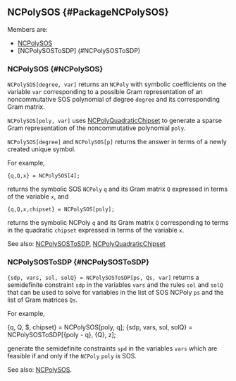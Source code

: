 ## NCPolySOS {#PackageNCPolySOS}

Members are:

* [NCPolySOS](#NCPolySOS)
* [NCPolySOSToSDP] (#NCPolySOSToSDP)

### NCPolySOS {#NCPolySOS}

`NCPolySOS[degree, var]` returns an `NCPoly` with symbolic
coefficients on the variable `var` corresponding to a possible Gram
representation of an noncommutative SOS polynomial of degree `degree`
and its corresponding Gram matrix.

`NCPolySOS[poly, var]` uses
[NCPolyQuadraticChipset](#NCPolyQuadraticChipset) to generate a sparse
Gram representation of the noncommutative polynomial `poly`.

`NCPolySOS[degree]` and `NCPolySOS[p]` returns the answer in terms of
a newly created unique symbol.

For example,

    {q,Q,x} = NCPolySOS[4];

returns the symbolic SOS `NCPoly` `q` and its Gram matrix `Q`
expressed in terms of the variable `x`, and

    {q,Q,x,chipset} = NCPolySOS[poly];

returns the symbolic NCPoly `q` and its Gram matrix `Q` corresponding
to terms in the quadratic `chipset` expressed in terms of the variable
`x`.

See also:
[NCPolySOSToSDP](#NCPolySOSToSDP),
[NCPolyQuadraticChipset](#NCPolyQuadraticChipset)

### NCPolySOSToSDP {#NCPolySOSToSDP}

`{sdp, vars, sol, solQ} = NCPolySOSToSDP[ps, Qs, var]` returns a
semidefinite constraint `sdp` in the variables `vars` and the rules
`sol` and `solQ` that can be used to solve for variables in the list
of SOS NCPoly `ps` and the list of Gram matrices `Qs`.

For example,

   {q, Q, $, chipset} = NCPolySOS[poly, q];
   {sdp, vars, sol, solQ} = NCPolySOSToSDP[{poly - q}, {Q}, z];

generate the semidefinite constraints `spd` in the variables `vars`
which are feasible if and only if the `NCPoly` `poly` is SOS.

See also:
[NCPolySOS](#NCPolySOS).
